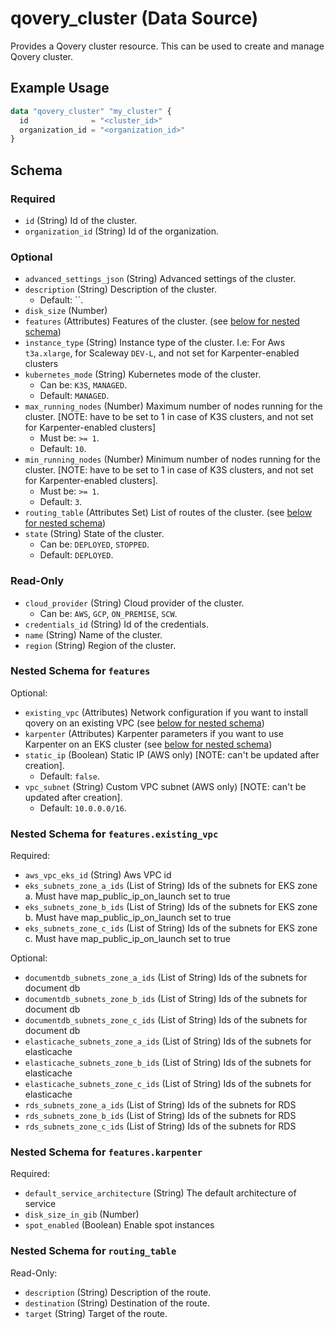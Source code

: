 # qovery_cluster (Data Source)

Provides a Qovery cluster resource. This can be used to create and manage Qovery cluster.
## Example Usage
```terraform
data "qovery_cluster" "my_cluster" {
  id              = "<cluster_id>"
  organization_id = "<organization_id>"
}
```

<!-- schema generated by tfplugindocs -->
## Schema

### Required

- `id` (String) Id of the cluster.
- `organization_id` (String) Id of the organization.

### Optional

- `advanced_settings_json` (String) Advanced settings of the cluster.
- `description` (String) Description of the cluster.
	- Default: ``.
- `disk_size` (Number)
- `features` (Attributes) Features of the cluster. (see [below for nested schema](#nestedatt--features))
- `instance_type` (String) Instance type of the cluster. I.e: For Aws `t3a.xlarge`, for Scaleway `DEV-L`, and not set for Karpenter-enabled clusters
- `kubernetes_mode` (String) Kubernetes mode of the cluster.
	- Can be: `K3S`, `MANAGED`.
	- Default: `MANAGED`.
- `max_running_nodes` (Number) Maximum number of nodes running for the cluster. [NOTE: have to be set to 1 in case of K3S clusters, and not set for Karpenter-enabled clusters]
	- Must be: `>= 1`.
	- Default: `10`.
- `min_running_nodes` (Number) Minimum number of nodes running for the cluster. [NOTE: have to be set to 1 in case of K3S clusters, and not set for Karpenter-enabled clusters].
	- Must be: `>= 1`.
	- Default: `3`.
- `routing_table` (Attributes Set) List of routes of the cluster. (see [below for nested schema](#nestedatt--routing_table))
- `state` (String) State of the cluster.
	- Can be: `DEPLOYED`, `STOPPED`.
	- Default: `DEPLOYED`.

### Read-Only

- `cloud_provider` (String) Cloud provider of the cluster.
	- Can be: `AWS`, `GCP`, `ON_PREMISE`, `SCW`.
- `credentials_id` (String) Id of the credentials.
- `name` (String) Name of the cluster.
- `region` (String) Region of the cluster.

<a id="nestedatt--features"></a>
### Nested Schema for `features`

Optional:

- `existing_vpc` (Attributes) Network configuration if you want to install qovery on an existing VPC (see [below for nested schema](#nestedatt--features--existing_vpc))
- `karpenter` (Attributes) Karpenter parameters if you want to use Karpenter on an EKS cluster (see [below for nested schema](#nestedatt--features--karpenter))
- `static_ip` (Boolean) Static IP (AWS only) [NOTE: can't be updated after creation].
	- Default: `false`.
- `vpc_subnet` (String) Custom VPC subnet (AWS only) [NOTE: can't be updated after creation].
	- Default: `10.0.0.0/16`.

<a id="nestedatt--features--existing_vpc"></a>
### Nested Schema for `features.existing_vpc`

Required:

- `aws_vpc_eks_id` (String) Aws VPC id
- `eks_subnets_zone_a_ids` (List of String) Ids of the subnets for EKS zone a. Must have map_public_ip_on_launch set to true
- `eks_subnets_zone_b_ids` (List of String) Ids of the subnets for EKS zone b. Must have map_public_ip_on_launch set to true
- `eks_subnets_zone_c_ids` (List of String) Ids of the subnets for EKS zone c. Must have map_public_ip_on_launch set to true

Optional:

- `documentdb_subnets_zone_a_ids` (List of String) Ids of the subnets for document db
- `documentdb_subnets_zone_b_ids` (List of String) Ids of the subnets for document db
- `documentdb_subnets_zone_c_ids` (List of String) Ids of the subnets for document db
- `elasticache_subnets_zone_a_ids` (List of String) Ids of the subnets for elasticache
- `elasticache_subnets_zone_b_ids` (List of String) Ids of the subnets for elasticache
- `elasticache_subnets_zone_c_ids` (List of String) Ids of the subnets for elasticache
- `rds_subnets_zone_a_ids` (List of String) Ids of the subnets for RDS
- `rds_subnets_zone_b_ids` (List of String) Ids of the subnets for RDS
- `rds_subnets_zone_c_ids` (List of String) Ids of the subnets for RDS


<a id="nestedatt--features--karpenter"></a>
### Nested Schema for `features.karpenter`

Required:

- `default_service_architecture` (String) The default architecture of service
- `disk_size_in_gib` (Number)
- `spot_enabled` (Boolean) Enable spot instances



<a id="nestedatt--routing_table"></a>
### Nested Schema for `routing_table`

Read-Only:

- `description` (String) Description of the route.
- `destination` (String) Destination of the route.
- `target` (String) Target of the route.

